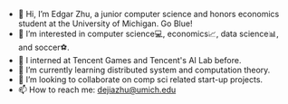 - 👋 Hi, I’m Edgar Zhu, a junior computer science and honors economics student at the University of Michigan. Go Blue!
- 👀 I’m interested in computer science💻, economics📈, data science📊, and soccer⚽️.
- 🌱 I interned at Tencent Games and Tencent's AI Lab before.
- 📑 I’m currently learning distributed system and computation theory.
- 💞️ I’m looking to collaborate on comp sci related start-up projects.
- 📫 How to reach me: dejiazhu@umich.edu

<!---
Edgarzhu7/Edgarzhu7 is a ✨ special ✨ repository because its `README.md` (this file) appears on your GitHub profile.
You can click the Preview link to take a look at your changes.
--->
